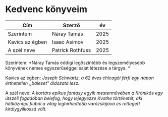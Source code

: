 # Kedvenc könyveim
| Cím | Szerző | év|
|---|---|---|
| Szerintem | Náray Tamás| 2025 |
| Kavics az égben | Isaac Asimov | 2025 |
| A szél neve | Patrick Rothfuss | 2025 |

Szerintem: *Náray Tamás eddigi legőszintébb és legszemélyesebb könyvének nemes egyszerűséggel saját létezése a tárgya. *

Kavics az égben: *Joseph Schwartz, a 62 éves chicagói férfi egy napon érthetetlen ,,baleset" áldozata lesz.*

A szél neve: *A kortárs epikus fantasy egyik mesterművében a Krónikás egy útszéli fogadóban belefog, hogy lejegyezze Kvothe történetét, aki hétköznapi fiúból a világ leghírhedtebb varázslójává és rettegett királygyilkossá vált.*